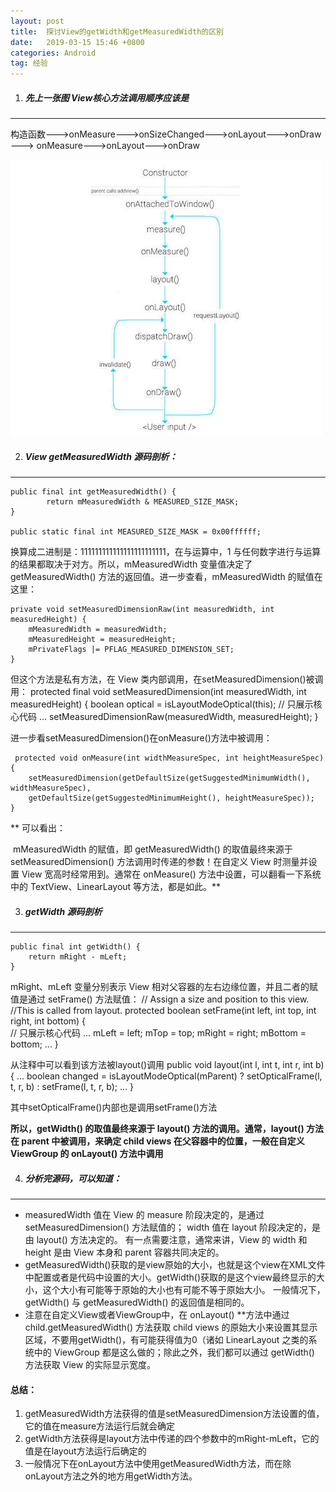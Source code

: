 ```yaml
---
layout: post
title:  探讨View的getWidth和getMeasuredWidth的区别
date:   2019-03-15 15:46 +0800
categories: Android
tag: 经验
---
```


1. ##### 先上一张图 View核心方法调用顺序应该是
--------------------------------------

构造函数——->onMeasure——->onSizeChanged——->onLayout——->onDraw——-> onMeasure——->onLayout——->onDraw 

![view_construtor](../image/view_construtor.jpg)

2. ##### View getMeasuredWidth 源码剖析：
--------------------------------------

    public final int getMeasuredWidth() {
    		return mMeasuredWidth & MEASURED_SIZE_MASK;
    }
    
    public static final int MEASURED_SIZE_MASK = 0x00ffffff;

 换算成二进制是：111111111111111111111111，在与运算中，1 与任何数字进行与运算的结果都取决于对方。所以，mMeasuredWidth 变量值决定了 getMeasuredWidth() 方法的返回值。进一步查看，mMeasuredWidth 的赋值在这里：
    
    private void setMeasuredDimensionRaw(int measuredWidth, int measuredHeight) {
        mMeasuredWidth = measuredWidth;
        mMeasuredHeight = measuredHeight;
        mPrivateFlags |= PFLAG_MEASURED_DIMENSION_SET;
    }

但这个方法是私有方法，在 View 类内部调用，在setMeasuredDimension()被调用：
    protected final void setMeasuredDimension(int measuredWidth, int measuredHeight) {
    	 boolean optical = isLayoutModeOptical(this);
        // 只展示核心代码
        ...
    	setMeasuredDimensionRaw(measuredWidth, measuredHeight);
    }

进一步看setMeasuredDimension()在onMeasure()方法中被调用：

     protected void onMeasure(int widthMeasureSpec, int heightMeasureSpec) {
    	setMeasuredDimension(getDefaultSize(getSuggestedMinimumWidth(), widthMeasureSpec),
    	getDefaultSize(getSuggestedMinimumHeight(), heightMeasureSpec));
    }

**	可以看出：

​		mMeasuredWidth 的赋值，即 getMeasuredWidth() 的取值最终来源于 setMeasuredDimension() 方法调用时传递的参数！在自定义 View 时测量并设置 View 宽高时经常用到。通常在 onMeasure() 方法中设置，可以翻看一下系统中的 TextView、LinearLayout 等方法，都是如此。**


3. ##### getWidth 源码剖析
-------------------------

    public final int getWidth() {
    	return mRight - mLeft;
    }

mRight、mLeft 变量分别表示 View 相对父容器的左右边缘位置，并且二者的赋值是通过 setFrame() 方法赋值：
    // Assign a size and position to this view.
    //This is called from layout.
    protected boolean setFrame(int left, int top, int right, int bottom) {  
    		// 只展示核心代码
    		...
    	    mLeft = left;
    	    mTop = top;
    	    mRight = right;
    	    mBottom = bottom;
    	    ...
    }

从注释中可以看到该方法被layout()调用
    public void layout(int l, int t, int r, int b) {
       ... 
       boolean changed = isLayoutModeOptical(mParent) ?
       setOpticalFrame(l, t, r, b) : setFrame(l, t, r, b);
       ...
    }

其中setOpticalFrame()内部也是调用setFrame()方法

**所以，getWidth() 的取值最终来源于 layout() 方法的调用。通常，layout() 方法在 parent 中被调用，来确定 child views 在父容器中的位置，一般在自定义 ViewGroup 的 onLayout() 方法中调用**

4. ##### 分析完源码，可以知道：
-----------------------
- measuredWidth 值在 View 的 measure 阶段决定的，是通过 setMeasuredDimension() 方法赋值的；
  width 值在 layout 阶段决定的，是由 layout() 方法决定的。
  有一点需要注意，通常来讲，View 的 width 和 height 是由 View 本身和 parent 容器共同决定的。
- getMeasuredWidth()获取的是view原始的大小，也就是这个view在XML文件中配置或者是代码中设置的大小。getWidth()获取的是这个view最终显示的大小，这个大小有可能等于原始的大小也有可能不等于原始大小。
  一般情况下，getWidth() 与 getMeasuredWidth() 的返回值是相同的。
- 注意在自定义View或者ViewGroup中，在 onLayout() **方法中通过 child.getMeasuredWidth() 方法获取 child views 的原始大小来设置其显示区域，不要用getWidth()，有可能获得值为0（诸如 LinearLayout 之类的系统中的 ViewGroup 都是这么做的；除此之外，我们都可以通过 getWidth() 方法获取 View 的实际显示宽度。

####  总结：

1. getMeasuredWidth方法获得的值是setMeasuredDimension方法设置的值，它的值在measure方法运行后就会确定
2. getWidth方法获得是layout方法中传递的四个参数中的mRight-mLeft，它的值是在layout方法运行后确定的 
3. 一般情况下在onLayout方法中使用getMeasuredWidth方法，而在除onLayout方法之外的地方用getWidth方法。




